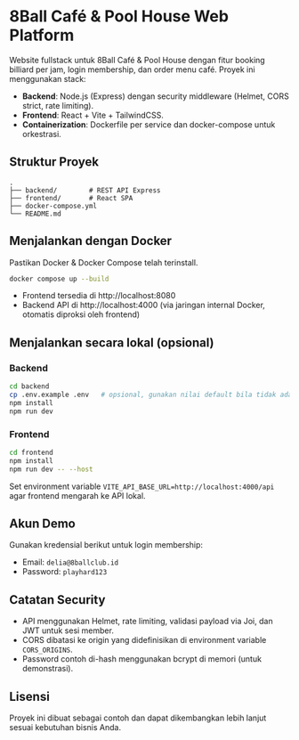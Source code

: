 # 8Ball Café & Pool House Web Platform

Website fullstack untuk 8Ball Café & Pool House dengan fitur booking billiard per jam, login membership, dan order menu café. Proyek ini menggunakan stack:

- **Backend**: Node.js (Express) dengan security middleware (Helmet, CORS strict, rate limiting).
- **Frontend**: React + Vite + TailwindCSS.
- **Containerization**: Dockerfile per service dan docker-compose untuk orkestrasi.

## Struktur Proyek

```
.
├── backend/        # REST API Express
├── frontend/       # React SPA
├── docker-compose.yml
└── README.md
```

## Menjalankan dengan Docker

Pastikan Docker & Docker Compose telah terinstall.

```bash
docker compose up --build
```

- Frontend tersedia di http://localhost:8080
- Backend API di http://localhost:4000 (via jaringan internal Docker, otomatis diproksi oleh frontend)

## Menjalankan secara lokal (opsional)

### Backend

```bash
cd backend
cp .env.example .env   # opsional, gunakan nilai default bila tidak ada file ini
npm install
npm run dev
```

### Frontend

```bash
cd frontend
npm install
npm run dev -- --host
```

Set environment variable `VITE_API_BASE_URL=http://localhost:4000/api` agar frontend mengarah ke API lokal.

## Akun Demo

Gunakan kredensial berikut untuk login membership:

- Email: `delia@8ballclub.id`
- Password: `playhard123`

## Catatan Security

- API menggunakan Helmet, rate limiting, validasi payload via Joi, dan JWT untuk sesi member.
- CORS dibatasi ke origin yang didefinisikan di environment variable `CORS_ORIGINS`.
- Password contoh di-hash menggunakan bcrypt di memori (untuk demonstrasi).

## Lisensi

Proyek ini dibuat sebagai contoh dan dapat dikembangkan lebih lanjut sesuai kebutuhan bisnis Anda.
